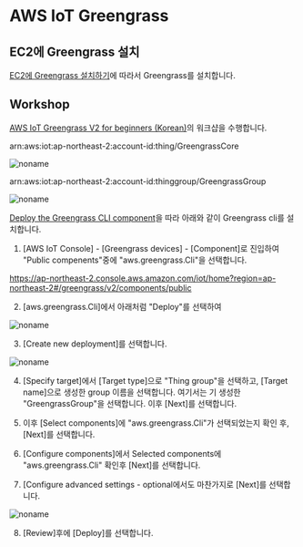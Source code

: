# AWS IoT Greengrass

## EC2에 Greengrass 설치

[EC2에 Greengrass 설치하기](https://github.com/kyopark2014/iot-greengrass/blob/main/ec2-greengrass.md)에 따라서 Greengrass를 설치합니다. 


## Workshop

[AWS IoT Greengrass V2 for beginners (Korean)](https://catalog.us-east-1.prod.workshops.aws/workshops/0b21ceb7-2108-4a82-9e76-4c56d4b52db5/ko-KR)의 워크샵을 수행합니다. 


arn:aws:iot:ap-northeast-2:account-id:thing/GreengrassCore

![noname](https://user-images.githubusercontent.com/52392004/173241708-ad053a77-3079-4d45-b9fc-afb1ca740b8d.png)


arn:aws:iot:ap-northeast-2:account-id:thinggroup/GreengrassGroup

![noname](https://user-images.githubusercontent.com/52392004/173241860-a045202c-de5a-4a13-a8ec-12bec2060be0.png)



[Deploy the Greengrass CLI component](https://docs.aws.amazon.com/greengrass/v2/developerguide/install-gg-cli.html)을 따라 아래와 같이 Greengrass cli를 설치합니다. 


1) [AWS IoT Console] - [Greengrass devices] - [Component]로 진입하여 "Public compenents"중에 "aws.greengrass.Cli"을 선택합니다.  

https://ap-northeast-2.console.aws.amazon.com/iot/home?region=ap-northeast-2#/greengrass/v2/components/public

2) [aws.greengrass.Cli]에서 아래처럼 "Deploy"를 선택하여 

![noname](https://user-images.githubusercontent.com/52392004/173242333-d07efb54-4821-4bbc-8a40-4a8595d7f3d1.png)

3) [Create new deployment]를 선택합니다.

![noname](https://user-images.githubusercontent.com/52392004/173242582-188ccb81-cd32-4c91-b72e-56d97c388a0b.png)

4) [Specify target]에서 [Target type]으로 "Thing group"을 선택하고, [Target name]으로 생성한 group 이름을 선택합니다. 여기서는 기 생성한 "GreengrassGroup"을 선택합니다. 이후 [Next]를 선택합니다. 

5) 이후 [Select components]에 "aws.greengrass.Cli"가 선택되었는지 확인 후, [Next]를 선택합니다. 

6) [Configure components]에서 Selected components에 "aws.greengrass.Cli" 확인후 [Next]를 선택합니다. 

7) [Configure advanced settings - optional에서도 마찬가지로 [Next]를 선택합니다. 

![noname](https://user-images.githubusercontent.com/52392004/173242931-885f4d90-bc64-4251-af93-51b4904b28f3.png)

8) [Review]후에 [Deploy]를 선택합니다.  
